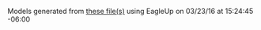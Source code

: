 Models generated from [these file(s)](https://raw.github.com/sparkfun/Fio_v3/9f33b3c5928f0053ad4ca1d304a4b5d24965248e/Hardware/Arduino-Fio.brd) using EagleUp on 03/23/16 at 15:24:45 -06:00

